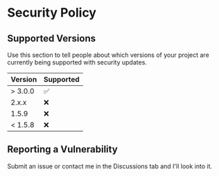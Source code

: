 # Security Policy

## Supported Versions

Use this section to tell people about which versions of your project are
currently being supported with security updates.

| Version  | Supported          |
| -------- | ------------------ |
| > 3.0.0  | :white_check_mark: |
| 2.x.x    | :x:                |
| 1.5.9    | :x:                |
| < 1.5.8  | :x:                |

## Reporting a Vulnerability

Submit an issue or contact me in the Discussions tab and I'll look into it.
